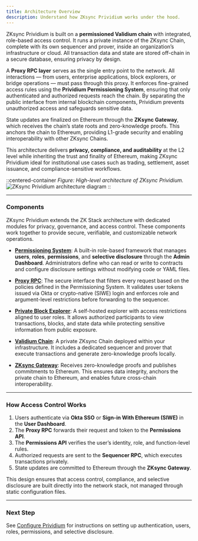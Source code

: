 ```yaml
---
title: Architecture Overview
description: Understand how ZKsync Prividium works under the hood.
---
```


ZKsync Prividium is built on a **permissioned Validium chain** with integrated, role-based access control.
It runs a private instance of the ZKsync Chain, complete with its own sequencer and prover, inside an organization’s infrastructure or cloud.
All transaction data and state are stored off-chain in a secure database, ensuring privacy by design.

A **Proxy RPC layer** serves as the single entry point to the network.
All interactions — from users, enterprise applications, block explorers, or bridge operations — must pass through this proxy.
It enforces fine-grained access rules using the **Prividium Permissioning System**,
ensuring that only authenticated and authorized requests reach the chain.
By separating the public interface from internal blockchain components, Prividium prevents unauthorized access and safeguards sensitive data.

State updates are finalized on Ethereum through the **ZKsync Gateway**, which receives the chain’s state roots and zero-knowledge proofs.
This anchors the chain to Ethereum, providing L1-grade security and enabling interoperability with other ZKsync Chains.

This architecture delivers **privacy, compliance, and auditability** at the L2 level while inheriting the trust and finality of Ethereum,
making ZKsync Prividium ideal for institutional use cases such as trading, settlement, asset issuance, and compliance-sensitive workflows.

::centered-container
*Figure: High-level architecture of ZKsync Prividium.*
![ZKsync Prividium architecture diagram](/images/zk-stack/prividium-architecture.png)
::

---

### Components

ZKsync Prividium extends the ZK Stack architecture with dedicated modules for privacy, governance, and access control.
These components work together to provide secure, verifiable, and customizable network operations.

- [**Permissioning System**](/zk-stack/prividium/permissions-overview):
  A built-in role-based framework that manages **users**, **roles**, **permissions**, and **selective disclosure** through the **Admin Dashboard**.
  Administrators define who can read or write to contracts and configure disclosure settings without modifying code or YAML files.

- [**Proxy RPC**](/zk-stack/prividium/proxy):
  The secure interface that filters every request based on the policies defined in the Permissioning System.
  It validates user tokens issued via Okta or crypto-native (SIWE) login and enforces role and argument-level restrictions before forwarding to the sequencer.

- [**Private Block Explorer**](/zk-stack/prividium/explorer):
  A self-hosted explorer with access restrictions aligned to user roles.
  It allows authorized participants to view transactions, blocks, and state data while protecting sensitive information from public exposure.

- [**Validium Chain**](/zk-stack/customizations/validium):
  A private ZKsync Chain deployed within your infrastructure.
  It includes a dedicated sequencer and prover that execute transactions and generate zero-knowledge proofs locally.

- [**ZKsync Gateway**](/zksync-protocol/gateway):
  Receives zero-knowledge proofs and publishes commitments to Ethereum.
  This ensures data integrity, anchors the private chain to Ethereum, and enables future cross-chain interoperability.

---

### How Access Control Works

1. Users authenticate via **Okta SSO** or **Sign-in With Ethereum (SIWE)** in the **User Dashboard**.
2. The **Proxy RPC** forwards their request and token to the **Permissions API**.
3. The **Permissions API** verifies the user’s identity, role, and function-level rules.
4. Authorized requests are sent to the **Sequencer RPC**, which executes transactions privately.
5. State updates are committed to Ethereum through the **ZKsync Gateway**.

This design ensures that access control, compliance, and selective disclosure are built directly into the network stack,
not managed through static configuration files.

---

### Next Step

See [Configure Prividium](./config/authentication.md)
for instructions on setting up authentication, users, roles, permissions, and selective disclosure.

